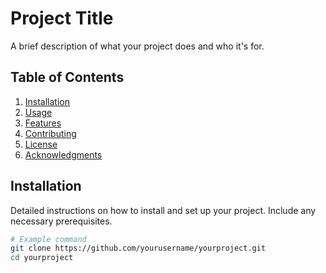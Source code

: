 # Project Title

A brief description of what your project does and who it's for.

## Table of Contents
1. [Installation](#installation)
2. [Usage](#usage)
3. [Features](#features)
4. [Contributing](#contributing)
5. [License](#license)
6. [Acknowledgments](#acknowledgments)

## Installation

Detailed instructions on how to install and set up your project. Include any necessary prerequisites.

```bash
# Example command
git clone https://github.com/yourusername/yourproject.git
cd yourproject
